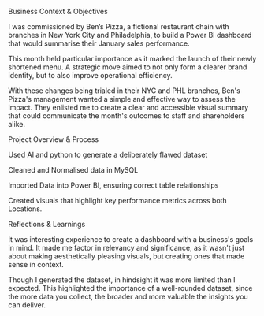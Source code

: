 Business Context & Objectives

I was commissioned by Ben’s Pizza, a fictional restaurant chain with branches in New York City and Philadelphia, to build a Power BI dashboard that would summarise their January sales performance.

This month held particular importance as it marked the launch of their newly shortened menu. A strategic move aimed to not only form a clearer brand identity, but to also improve operational efficiency. 


With these changes being trialed in their NYC and PHL branches, Ben's Pizza's management wanted a simple and effective way to assess the impact. They enlisted me to create a clear and accessible visual summary that could communicate the month's outcomes to staff and shareholders alike. 

Project Overview & Process

Used AI and python to generate a deliberately flawed dataset

Cleaned and Normalised data in MySQL

Imported Data into Power BI, ensuring correct table relationships

Created visuals that highlight key performance metrics across both Locations.


Reflections & Learnings

It was interesting experience to create a dashboard with a business's goals in mind. It made me factor in relevancy and significance, as it wasn't just about making aesthetically pleasing visuals, but creating ones that made sense in context. 


Though I generated the dataset, in hindsight it was more limited than I expected. This highlighted the importance of a well-rounded dataset, since the more data you collect, the broader and more valuable the insights you can deliver.

 